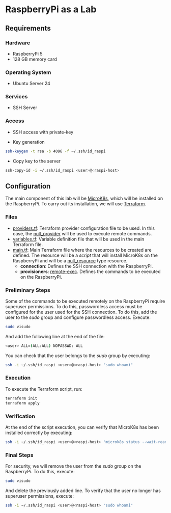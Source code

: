 # RaspberryPi as a Lab
## Requirements
### Hardware
- RaspberryPi 5
- 128 GB memory card
### Operating System
- Ubuntu Server 24
### Services
- SSH Server
### Access
- SSH access with private-key
* Key generation
```bash
ssh-keygen -t rsa -b 4096 -f ~/.ssh/id_raspi
```
* Copy key to the server
```bash
ssh-copy-id -i ~/.ssh/id_raspi <user>@<raspi-host>
```
## Configuration
The main component of this lab will be [MicroK8s](https://microk8s.io/), which will be installed on the RaspberryPi. To carry out its installation, we will use [Terraform](https://developer.hashicorp.com/terraform/language).
### Files
- [providers.tf](providers.tf): Terraform provider configuration file to be used. In this case, the [null_provider](https://registry.terraform.io/providers/hashicorp/null/latest/docs) will be used to execute remote commands.
- [variables.tf](variables.tf): Variable definition file that will be used in the main Terraform file.
- [main.tf](main.tf): Main Terraform file where the resources to be created are defined. The resource will be a _script_ that will install MicroK8s on the RaspberryPi and will be a [null_resource](https://registry.terraform.io/providers/hashicorp/null/latest/docs/resources/resource) type resource.
  - **connection**: Defines the SSH connection with the RaspberryPi.
  - **provisioners**: [remote-exec](https://registry.terraform.io/providers/hashicorp/null/latest/docs/resources/resource#remote-exec). Defines the commands to be executed on the RaspberryPi.
### Preliminary Steps
Some of the commands to be executed remotely on the RaspberryPi require superuser permissions. To do this, passwordless access must be configured for the user used for the SSH connection. To do this, add the user to the _sudo_ group and configure passwordless access. Execute:
```bash
sudo visudo
```
And add the following line at the end of the file:
```bash
<user> ALL=(ALL:ALL) NOPASSWD: ALL
```
You can check that the user belongs to the _sudo_ group by executing:
```bash
ssh -i ~/.ssh/id_raspi <user>@<raspi-host> "sudo whoami"
```
### Execution
To execute the Terraform script, run:
```bash
terraform init
terraform apply
```
### Verification
At the end of the script execution, you can verify that MicroK8s has been installed correctly by executing:
```bash
ssh -i ~/.ssh/id_raspi <user>@<raspi-host> "microk8s status --wait-ready"
``` 
### Final Steps
For security, we will remove the user from the _sudo_ group on the RaspberryPi. To do this, execute:
```bash
sudo visudo
```
And delete the previously added line. To verify that the user no longer has superuser permissions, execute:
```bash
ssh -i ~/.ssh/id_raspi <user>@<raspi-host> "sudo whoami"
```



